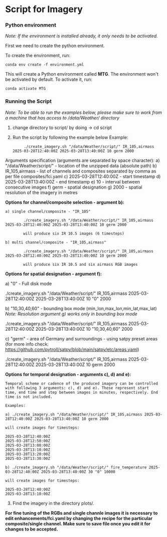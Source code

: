 # Script for Imagery

### Python environment

*Note: If the environment is installed already, it only needs to be activated.*

First we need to create the python environment.

To create the environment, run:

`conda env create -f environment.yml`

This will create a Python environment called **MTG**. The environment won't be activated by default. To activate it, run:

`conda activate MTG`

### Running the Script

*Note: To be able to run the examples below, please make sure to work from a machine that has access to /data/Weather/ directory*

1. change directory to script/ by doing ->  cd script
2. Run the script by following the example below
Example: 
            
            ./create_imagery.sh "/data/Weather/script/" IR_105,airmass 2025-03-28T12:40:00Z 2025-03-28T13:40:00Z 10 germ 2000

Arguments specification (arguments are separated by space character):
   a) "/data/Weather/script/" - location of the unzipped data (absolute path)
   b) IR_105,airmass - list of channels and composites separated by comma as per file composites/fci.yaml 
   c) 2025-03-28T12:40:00Z - start timestamp
   d) 2025-03-28T13:40:00Z - end timestamp
   e) 10 - interval between consecutive images
   f) germ - spatial designation
   g) 2000 - spatial resolution of the imagery in metres

**Options for channel/composite selection - argument b):**

    a) single channel/composite - "IR_105"

            ./create_imagery.sh "/data/Weather/script/" IR_105,airmass 2025-03-28T12:40:00Z 2025-03-28T13:40:00Z 10 germ 2000

            will produce six IR 10.5 images (6 timesteps)
            
    b) multi channel/composite - "IR_105,airmass"

            ./create_imagery.sh "/data/Weather/script/" IR_105,airmass 2025-03-28T12:40:00Z 2025-03-28T13:40:00Z 10 germ 2000

            will produce six IR 10.5 and six airmass RGB images

**Options for spatial designation - argument f):**

   a) "0" - Full disk mode

   ./create_imagery.sh "/data/Weather/script/" IR_105,airmass 2025-03-28T12:40:00Z 2025-03-28T13:40:00Z 10 "0" 2000
   
   b) "10,30,40,60" - bounding box mode (min_lon,max_lon,min_lat,max_lat) *Note: Resolution argument g) works only in bounding box mode*

   ./create_imagery.sh "/data/Weather/script/" IR_105,airmass 2025-03-28T12:40:00Z 2025-03-28T13:40:00Z 10 "10,30,40,60" 2000

   c) "germ" - area of Germany and surroundings - using satpy preset areas (for more info check: https://github.com/pytroll/satpy/blob/main/satpy/etc/areas.yaml)

   ./create_imagery.sh "/data/Weather/script/" IR_105,airmass 2025-03-28T12:40:00Z 2025-03-28T13:40:00Z 10 germ 2000

**Options for temporal designation - arguments c), d) and e):**

    Temporal scheme or cadence of the produced imagery can be controlled with following 3 arguments: c), d) and e). These represent start
    time, end time and step between images in minutes, respectively. End time is not included.

    Examples:

    a) ./create_imagery.sh "/data/Weather/script/" IR_105,airmass 2025-03-28T12:40:00Z 2025-03-28T13:40:00Z 10 germ 2000

    will create images for timesteps:

    2025-03-28T12:40:00Z
    2025-03-28T12:50:00Z
    2025-03-28T13:00:00Z
    2025-03-28T13:10:00Z
    2025-03-28T13:20:00Z
    2025-03-28T13:30:00Z

    b) ./create_imagery.sh "/data/Weather/script/" fire_temperature 2025-03-28T12:40:00Z 2025-03-28T13:40:00Z 30 "0" 10000

    will create images for timesteps:

    2025-03-28T12:40:00Z
    2025-03-28T13:10:00Z
    
3. Find the imagery in the directory plots/.

**For fine tuning of the RGBs and single channle images it is necessary to edit enhancements/fci.yaml by changing the recipe for the particular
composite/single channel. Make sure to save file once you edit it for changes to be accepted.**